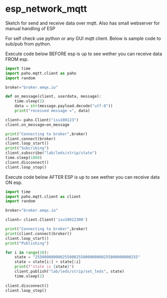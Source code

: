 # esp_network_mqtt

Sketch for send and receive data over mqtt. Also has small webserver for manual handling of ESP

For self check use python or any GUI mqtt client. Below is sample code to sub/pub from python.

Execute code below BEFORE esp is up to see wether you can receive data FROM esp.

```py
import time
import paho.mqtt.client as paho
import random

broker="broker.emqx.io"

def on_message(client, userdata, message):
    time.sleep(1)
    data = str(message.payload.decode("utf-8"))
    print("received message =", data)

client= paho.Client("isu100123") 
client.on_message=on_message

print("Connecting to broker",broker)
client.connect(broker) 
client.loop_start() 
print("Subcribing")
client.subscribe("lab/leds/strip/state")
time.sleep(1800)
client.disconnect()
client.loop_stop()
```

Execute code below AFTER ESP is up to see wether you can receive data ON esp.
```py
import time
import paho.mqtt.client as client
import random

broker="broker.emqx.io"

client= client.Client('isu10012300')

print("Connecting to broker",broker)
print(client.connect(broker))
client.loop_start() 
print("Publishing")

for i in range(10):
    state = "255000000000255000255000000000255000000000255"
    state = state[i:] + state[:i]
    print(f"state is {state}")
    client.publish("lab/leds/strip/set_leds", state)
    time.sleep(2)
    
client.disconnect()
client.loop_stop()
```

